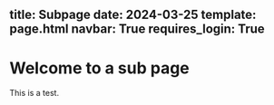 title: Subpage
date: 2024-03-25
template: page.html
navbar: True
requires_login: True
---

# Welcome to a sub page

This is a test.